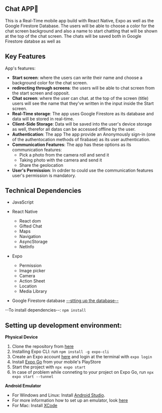 ## Chat APP:iphone:
This is a Real-Time mobile app build with React Native, Expo as well as the Google Firestore Database. The users will be able to choose a color for the chat screen background and also a name to start chatting that will be shown at the top of the chat screen.
The chats will be saved both in Google Firestore databse as well as 

## Key Features
App's features:
- **Start screen**: where the users can write their name and choose a background color for the chat screen.
- **redirecting through screens**: the users will be able to chat screen from the start screen and opposit. 
- **Chat screen**: where the user can chat. at the top of the screen (title) users will see the name that they've written in the input inside the Start screen. 
- **Real-Time storage**: The app uses Google Firestore as its database and data will be stored in real-time. 
- **Client-Side Storage**: Data will be saved into the user's device storage as well, therefor all datas can be accessed offline by the user. 
- **Authentication**: The app The app provide an Anonymously sign-in (one of the authentocation methods of firabase) as its user authentication.
- **Communication Features**: The app has these options as its communication features:
    - Pick a photo from the camera roll and send it
    - Taking photo with the camera and send it
    - Share the geolocation
- **User's Permission**: In odrder to could use the communication features user's permission is mandatory. 
 

## Technical Dependencies
- JavaScript 

- React Native
    - React dom
    - Gifted Chat
    - Maps
    - Navigation
    - AsyncStorage
    - NetInfo

- Expo 
    - Permission
    - Image picker
    - Camera
    - Action Sheet
    - Location
    - Media Library

- Google Firestore database
    [--stting up the database--](https://firebase.google.com/docs/web/setup)

--To install dependencies--:
    `npm install`


## Setting up development environment:

**Physical Device**
1. Clone the repository from [here](https://github.com/BJaguar71/Chat-App)
2. Installing Expo CLI: run `npm install -g expo-cli`
3. Create an Expo account [here](https://expo.dev/) and login at the terminal with `expo login`
4. Install [Expo Go](https://expo.dev/client) from your mobile's PlayStore
5. Start the project with `npx expo start`
6. In case of problem while conneting to your project on Expo Go, run `npx expo start --tunnel`

**Android Emulator**
- For Windows and Linux: Install [Android Studio](https://developer.android.com/studio).
- For more information how to set up an emulator, look [here](https://docs.expo.dev/workflow/android-studio-emulator/?redirected)
- For Mac: Install [XCode](https://developer.apple.com/xcode/)